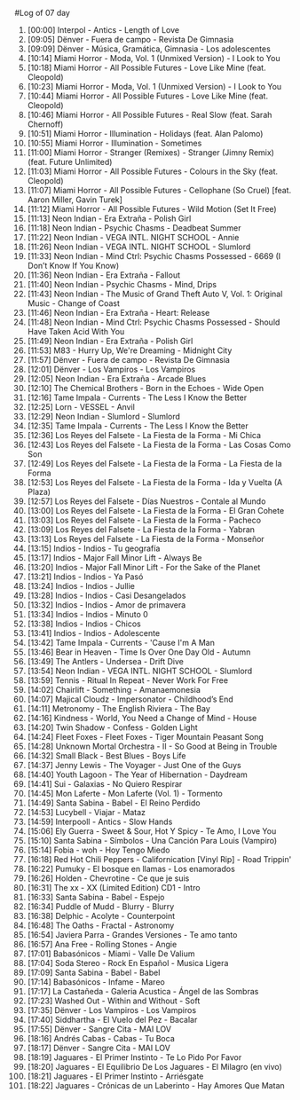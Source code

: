 #Log of 07 day

1. [00:00] Interpol - Antics - Length of Love
1. [09:05] Dënver - Fuera de campo - Revista De Gimnasia
1. [09:09] Dënver - Música, Gramática, Gimnasia - Los adolescentes
1. [10:14] Miami Horror - Moda, Vol. 1 (Unmixed Version) - I Look to You
1. [10:18] Miami Horror - All Possible Futures - Love Like Mine (feat. Cleopold)
1. [10:23] Miami Horror - Moda, Vol. 1 (Unmixed Version) - I Look to You
1. [10:44] Miami Horror - All Possible Futures - Love Like Mine (feat. Cleopold)
1. [10:46] Miami Horror - All Possible Futures - Real Slow (feat. Sarah Chernoff)
1. [10:51] Miami Horror - Illumination - Holidays (feat. Alan Palomo)
1. [10:55] Miami Horror - Illumination - Sometimes
1. [11:00] Miami Horror - Stranger (Remixes) - Stranger (Jimny Remix) (feat. Future Unlimited)
1. [11:03] Miami Horror - All Possible Futures - Colours in the Sky (feat. Cleopold)
1. [11:07] Miami Horror - All Possible Futures - Cellophane (So Cruel) [feat. Aaron Miller, Gavin Turek]
1. [11:12] Miami Horror - All Possible Futures - Wild Motion (Set It Free)
1. [11:13] Neon Indian - Era Extraña - Polish Girl
1. [11:18] Neon Indian - Psychic Chasms - Deadbeat Summer
1. [11:22] Neon Indian - VEGA INTL. NIGHT SCHOOL - Annie
1. [11:26] Neon Indian - VEGA INTL. NIGHT SCHOOL - Slumlord
1. [11:33] Neon Indian - Mind Ctrl: Psychic Chasms Possessed - 6669 (I Don’t Know If You Know)
1. [11:36] Neon Indian - Era Extraña - Fallout
1. [11:40] Neon Indian - Psychic Chasms - Mind, Drips
1. [11:43] Neon Indian - The Music of Grand Theft Auto V, Vol. 1: Original Music - Change of Coast
1. [11:46] Neon Indian - Era Extraña - Heart: Release
1. [11:48] Neon Indian - Mind Ctrl: Psychic Chasms Possessed - Should Have Taken Acid With You
1. [11:49] Neon Indian - Era Extraña - Polish Girl
1. [11:53] M83 - Hurry Up, We're Dreaming - Midnight City
1. [11:57] Dënver - Fuera de campo - Revista De Gimnasia
1. [12:01] Dënver - Los Vampiros - Los Vampiros
1. [12:05] Neon Indian - Era Extraña - Arcade Blues
1. [12:10] The Chemical Brothers - Born in the Echoes - Wide Open
1. [12:16] Tame Impala - Currents - The Less I Know the Better
1. [12:25] Lorn - VESSEL - Anvil
1. [12:29] Neon Indian - Slumlord - Slumlord
1. [12:35] Tame Impala - Currents - The Less I Know the Better
1. [12:36] Los Reyes del Falsete - La Fiesta de la Forma - Mi Chica
1. [12:43] Los Reyes del Falsete - La Fiesta de la Forma - Las Cosas Como Son
1. [12:49] Los Reyes del Falsete - La Fiesta de la Forma - La Fiesta de la Forma
1. [12:53] Los Reyes del Falsete - La Fiesta de la Forma - Ida y Vuelta (A Plaza)
1. [12:57] Los Reyes del Falsete - Días Nuestros - Contale al Mundo
1. [13:00] Los Reyes del Falsete - La Fiesta de la Forma - El Gran Cohete
1. [13:03] Los Reyes del Falsete - La Fiesta de la Forma - Pacheco
1. [13:09] Los Reyes del Falsete - La Fiesta de la Forma - Yabran
1. [13:13] Los Reyes del Falsete - La Fiesta de la Forma - Monseñor
1. [13:15] Indios - Indios - Tu geografía
1. [13:17] Indios - Major Fall Minor Lift - Always Be
1. [13:20] Indios - Major Fall Minor Lift - For the Sake of the Planet
1. [13:21] Indios - Indios - Ya Pasó
1. [13:24] Indios - Indios - Jullie
1. [13:28] Indios - Indios - Casi Desangelados
1. [13:32] Indios - Indios - Amor de primavera
1. [13:34] Indios - Indios - Minuto 0
1. [13:38] Indios - Indios - Chicos
1. [13:41] Indios - Indios - Adolescente
1. [13:42] Tame Impala - Currents - 'Cause I'm A Man
1. [13:46] Bear in Heaven - Time Is Over One Day Old - Autumn
1. [13:49] The Antlers - Undersea - Drift Dive
1. [13:54] Neon Indian - VEGA INTL. NIGHT SCHOOL - Slumlord
1. [13:59] Tennis - Ritual In Repeat - Never Work For Free
1. [14:02] Chairlift - Something - Amanaemonesia
1. [14:07] Majical Cloudz - Impersonator - Childhood’s End
1. [14:11] Metronomy - The English Riviera - The Bay
1. [14:16] Kindness - World, You Need a Change of Mind - House
1. [14:20] Twin Shadow - Confess - Golden Light
1. [14:24] Fleet Foxes - Fleet Foxes - Tiger Mountain Peasant Song
1. [14:28] Unknown Mortal Orchestra - II - So Good at Being in Trouble
1. [14:32] Small Black - Best Blues - Boys Life
1. [14:37] Jenny Lewis - The Voyager - Just One of the Guys
1. [14:40] Youth Lagoon - The Year of Hibernation - Daydream
1. [14:41] Sui - Galaxias - No Quiero Respirar
1. [14:45] Mon Laferte - Mon Laferte (Vol. 1) - Tormento
1. [14:49] Santa Sabina - Babel - El Reino Perdido
1. [14:53] Lucybell - Viajar - Mataz
1. [14:59] Interpooll - Antics - Slow Hands
1. [15:06] Ely Guerra - Sweet & Sour, Hot Y Spicy - Te Amo, I Love You
1. [15:10] Santa Sabina - Símbolos - Una Canción Para Louis (Vampiro)
1. [15:14] Fobia - woh - Hoy Tengo Miedo
1. [16:18] Red Hot Chili Peppers - Californication [Vinyl Rip] - Road Trippin'
1. [16:22] Pumuky - El bosque en llamas - Los enamorados
1. [16:26] Holden - Chevrotine - Ce que je suis
1. [16:31] The xx - XX (Limited Edition) CD1 - Intro
1. [16:33] Santa Sabina - Babel - Espejo
1. [16:34] Puddle of Mudd - Blurry - Blurry
1. [16:38] Delphic - Acolyte - Counterpoint
1. [16:48] The Oaths - Fractal - Astronomy
1. [16:54] Javiera Parra - Grandes Versiones - Te amo tanto
1. [16:57] Ana Free - Rolling Stones - Angie
1. [17:01] Babasónicos - Miami - Valle De Valium
1. [17:04] Soda Stereo - Rock En Español - Musica Ligera
1. [17:09] Santa Sabina - Babel - Babel
1. [17:14] Babasónicos - Infame - Mareo
1. [17:17] La Castañeda - Galeria Acustica - Ángel de las Sombras
1. [17:23] Washed Out - Within and Without - Soft
1. [17:35] Dënver - Los Vampiros - Los Vampiros
1. [17:40] Siddhartha - El Vuelo del Pez - Bacalar
1. [17:55] Dënver - Sangre Cita - MAI LOV
1. [18:16] Andrés Cabas - Cabas - Tu Boca
1. [18:17] Dënver - Sangre Cita - MAI LOV
1. [18:19] Jaguares - El Primer Instinto - Te Lo Pido Por Favor
1. [18:20] Jaguares - El Equilibrio De Los Jaguares - El Milagro (en vivo)
1. [18:21] Jaguares - El Primer Instinto - Arriésgate
1. [18:22] Jaguares - Crónicas de un Laberinto - Hay Amores Que Matan
